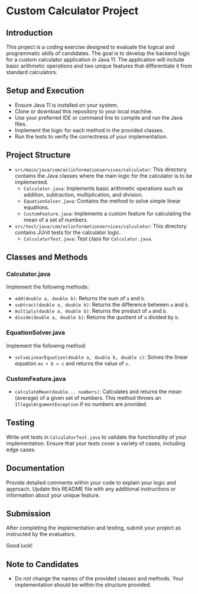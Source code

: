 # Custom Calculator Project

## Introduction
This project is a coding exercise designed to evaluate the logical and programmatic skills of candidates. The goal is to develop the backend logic for a custom calculator application in Java 11. The application will include basic arithmetic operations and two unique features that differentiate it from standard calculators.

## Setup and Execution
- Ensure Java 11 is installed on your system.
- Clone or download this repository to your local machine.
- Use your preferred IDE or command line to compile and run the Java files.
- Implement the logic for each method in the provided classes.
- Run the tests to verify the correctness of your implementation.

## Project Structure
- `src/main/java/com/aslinformationservices/calculator`: This directory contains the Java classes where the main logic for the calculator is to be implemented.
  - `Calculator.java`: Implements basic arithmetic operations such as addition, subtraction, multiplication, and division.
  - `EquationSolver.java`: Contains the method to solve simple linear equations.
  - `CustomFeature.java`: Implements a custom feature for calculating the mean of a set of numbers.
- `src/test/java/com/aslinformationservices/calculator`: This directory contains JUnit tests for the calculator logic.
  - `CalculatorTest.java`: Test class for `Calculator.java`.

## Classes and Methods
### Calculator.java
Implement the following methods:
- `add(double a, double b)`: Returns the sum of `a` and `b`.
- `subtract(double a, double b)`: Returns the difference between `a` and `b`.
- `multiply(double a, double b)`: Returns the product of `a` and `b`.
- `divide(double a, double b)`: Returns the quotient of `a` divided by `b`.

### EquationSolver.java
Implement the following method:
- `solveLinearEquation(double a, double b, double c)`: Solves the linear equation `ax + b = c` and returns the value of `x`.

### CustomFeature.java
- `calculateMean(double... numbers)`: Calculates and returns the mean (average) of a given set of numbers. This method throws an `IllegalArgumentException` if no numbers are provided.

## Testing
Write unit tests in `CalculatorTest.java` to validate the functionality of your implementation. Ensure that your tests cover a variety of cases, including edge cases.

## Documentation
Provide detailed comments within your code to explain your logic and approach. Update this README file with any additional instructions or information about your unique feature.

## Submission
After completing the implementation and testing, submit your project as instructed by the evaluators.

Good luck!


## Note to Candidates
- Do not change the names of the provided classes and methods. Your implementation should be within the structure provided.